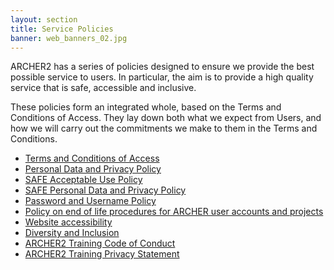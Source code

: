 ```yaml
---
layout: section
title: Service Policies 
banner: web_banners_02.jpg
---
```

ARCHER2 has a series of policies designed to ensure we provide the best possible service to users. In particular, the aim is to provide a high quality service that is safe, accessible and inclusive.

These policies form an integrated whole, based on the Terms and Conditions of Access. They lay down both what we expect from Users, and how we will carry out the commitments we make to them in the Terms and Conditions.

* [Terms and Conditions of Access](tandc.html)
* [Personal Data and Privacy Policy](privacy.html)
* [SAFE Acceptable Use Policy](safe_acceptable_use_policy.html)
* [SAFE Personal Data and Privacy Policy](safe_privacy_policy.html)
* [ Password and Username Policy](passwords_usernames.html)
* [Policy on end of life procedures for ARCHER user accounts and projects](project_account_closing.html)
* [Website accessibility](accessibility.html)
* [Diversity and Inclusion](diversity-inclusion.html)
* [ARCHER2 Training Code of Conduct](../../training/code-of-conduct/)
* [ARCHER2 Training Privacy Statement](../../training/code-of-conduct/training-privacy.html)
